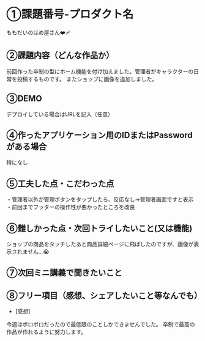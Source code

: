# ①課題番号-プロダクト名

ももだいのほめ屋さん❤️‍🩹

## ②課題内容（どんな作品か）

前回作った卒制の型にホーム機能を付け加えました。管理者がキャラクターの日常を投稿するものです。
またショップに画像を追加しました。

## ③DEMO

デプロイしている場合はURLを記入（任意）

## ④作ったアプリケーション用のIDまたはPasswordがある場合

特になし

## ⑤工夫した点・こだわった点

・管理者以外が管理ボタンをタップしたら、反応なし→管理者画面ですと表示
・前回までフッターの操作性が悪かったところを改良

## ⑥難しかった点・次回トライしたいこと(又は機能)

ショップの商品をタッチしたあと商品詳細ページに飛ばしたのですが、画像が表示されません…😭

## ⑦次回ミニ講義で聞きたいこと

## ⑧フリー項目（感想、シェアしたいこと等なんでも）
- [感想]

今週はボロボロだったので最低限のことしかできませんでした。
卒制で最高の作品が作れるように努力します。

